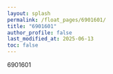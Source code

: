 ```yaml
---
layout: splash
permalink: /float_pages/6901601/
title: "6901601"
author_profile: false
last_modified_at: 2025-06-13
toc: false
---
```

 
6901601

